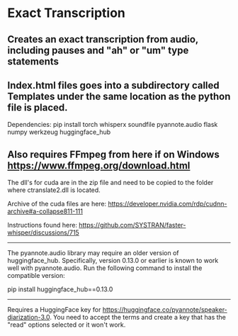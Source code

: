 # Exact Transcription
Creates an exact transcription from audio, including pauses and "ah" or "um" type statements
---------------------------------------
Index.html files goes into a subdirectory called Templates under the same location as the python file is placed.
---------------------------------------
Dependencies: pip install torch whisperx soundfile pyannote.audio flask numpy werkzeug huggingface_hub 

Also requires FFmpeg from here if on Windows https://www.ffmpeg.org/download.html 
---------------------------------------
The dll's for cuda are in the zip file and need to be copied to the folder where ctranslate2.dll is located. 

Archive of the cuda files are here: https://developer.nvidia.com/rdp/cudnn-archive#a-collapse811-111 

Instructions found here: https://github.com/SYSTRAN/faster-whisper/discussions/715 

---------------------------------------

The pyannote.audio library may require an older version of huggingface_hub. Specifically, version 0.13.0 or earlier is known to work well with pyannote.audio.
Run the following command to install the compatible version:

pip install huggingface_hub==0.13.0

---------------------------------------

Requires a HuggingFace key for https://huggingface.co/pyannote/speaker-diarization-3.0. You need to accept the terms and create a key that has the "read" options selected or it won't work.
